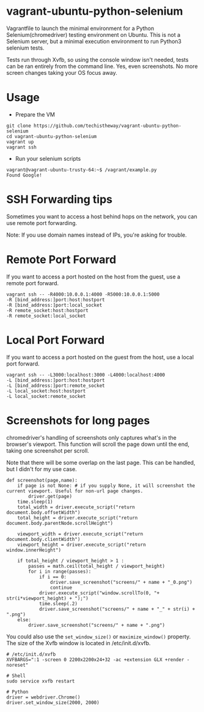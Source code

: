 # vagrant-ubuntu-python-selenium
Vagrantfile to launch the minimal environment for a Python Selenium(chromedriver) testing environment on Ubuntu. This is not a Selenium server, but a minimal execution environment to run Python3 selenium tests.

Tests run through Xvfb, so using the console window isn't needed, tests can be ran entirely from the command line. Yes, even screenshots. No more screen changes taking your OS focus away.

# Usage

* Prepare the VM

```
git clone https://github.com/techistheway/vagrant-ubuntu-python-selenium
cd vagrant-ubuntu-python-selenium
vagrant up
vagrant ssh
```


* Run your selenium scripts

```
vagrant@vagrant-ubuntu-trusty-64:~$ /vagrant/example.py
Found Google!
```

# SSH Forwarding tips

Sometimes you want to access a host behind hops on the network, you can use remote port forwarding.

Note: If you use domain names instead of IPs, you're asking for trouble.

# Remote Port Forward

If you want to access a port hosted on the host from the guest, use a remote port forward.

```
vagrant ssh -- -R4000:10.0.0.1:4000 -R5000:10.0.0.1:5000
-R [bind_address:]port:host:hostport
-R [bind_address:]port:local_socket
-R remote_socket:host:hostport
-R remote_socket:local_socket
```

# Local Port Forward

If you want to access a port hosted on the guest from the host, use a local port forward.

```
vagrant ssh -- -L3000:localhost:3000 -L4000:localhost:4000
-L [bind_address:]port:host:hostport
-L [bind_address:]port:remote_socket
-L local_socket:host:hostport
-L local_socket:remote_socket
```

# Screenshots for long pages

chromedriver's handling of screenshots only captures what's in the browser's viewport. This function will scroll the page down until the end, taking one screenshot per scroll.

Note that there will be some overlap on the last page. This can be handled, but I didn't for my use case.

```
def screenshot(page,name):
    if page is not None: # if you supply None, it will screenshot the current viewport. Useful for non-url page changes.
        driver.get(page)
    time.sleep(1)
    total_width = driver.execute_script("return document.body.offsetWidth")
    total_height = driver.execute_script("return document.body.parentNode.scrollHeight")

    viewport_width = driver.execute_script("return document.body.clientWidth")
    viewport_height = driver.execute_script("return window.innerHeight")

    if total_height / viewport_height > 1 :
        passes = math.ceil(total_height / viewport_height)
        for i in range(passes):
            if i == 0:
                driver.save_screenshot("screens/" + name + "_0.png")
                continue
            driver.execute_script("window.scrollTo(0, "+ str(i*viewport_height) + ");")
            time.sleep(.2)
            driver.save_screenshot("screens/" + name + "_" + str(i) + ".png")
    else:
        driver.save_screenshot("screens/" + name + ".png")
```

You could also use the ```set_window_size()```  or ```maximize_window()``` property. The size of the Xvfb window is located in /etc/init.d/xvfb.

```
# /etc/init.d/xvfb
XVFBARGS=":1 -screen 0 2200x2200x24+32 -ac +extension GLX +render -noreset"

# Shell
sudo service xvfb restart

# Python
driver = webdriver.Chrome()
driver.set_window_size(2000, 2000)
```
